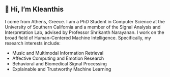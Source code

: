 ## 👋 Hi, I’m Kleanthis

I come from Athens, Greece. I am a PhD Student in Computer Science at the University of Southern California and a member of the Signal Analysis and Interpretation Lab, advised by Professor Shrikanth Narayanan. I work on the broad field of Human-Centered Machine Intelligence. Specifically, my research interests include:

* Music and Multimodal Information Retrieval
* Affective Computing and Emotion Research
* Behavioral and Biomedical Signal Processing
* Explainable and Trustworthy Machine Learning

<!---
klean2050/klean2050 is a ✨ special ✨ repository because its `README.md` (this file) appears on your GitHub profile.
You can click the Preview link to take a look at your changes.
--->
